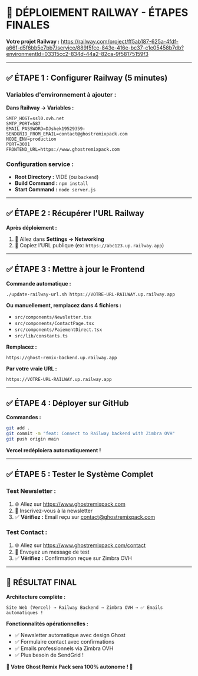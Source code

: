# 🚀 DÉPLOIEMENT RAILWAY - ÉTAPES FINALES

**Votre projet Railway :** https://railway.com/project/ff5ab187-625a-4fdf-a66f-d5f6bb5e7bb7/service/889f5fce-843e-416e-bc37-c1e05458b7db?environmentId=03315cc2-834d-44a2-82ca-9f58175159f3

---

## ✅ **ÉTAPE 1 : Configurer Railway (5 minutes)**

### **Variables d'environnement à ajouter :**

**Dans Railway → Variables :**
```env
SMTP_HOST=ssl0.ovh.net
SMTP_PORT=587
EMAIL_PASSWORD=DJshek19529359-
SENDGRID_FROM_EMAIL=contact@ghostremixpack.com
NODE_ENV=production
PORT=3001
FRONTEND_URL=https://www.ghostremixpack.com
```

### **Configuration service :**
- **Root Directory :** VIDE (ou `backend`)
- **Build Command :** `npm install`  
- **Start Command :** `node server.js`

---

## ✅ **ÉTAPE 2 : Récupérer l'URL Railway**

**Après déploiement :**
1. 📡 Allez dans **Settings → Networking**
2. 🔗 Copiez l'URL publique (ex: `https://abc123.up.railway.app`)

---

## ✅ **ÉTAPE 3 : Mettre à jour le Frontend**

**Commande automatique :**
```bash
./update-railway-url.sh https://VOTRE-URL-RAILWAY.up.railway.app
```

**Ou manuellement, remplacez dans 4 fichiers :**
- `src/components/Newsletter.tsx`
- `src/components/ContactPage.tsx`
- `src/components/PaiementDirect.tsx`  
- `src/lib/constants.ts`

**Remplacez :**
```
https://ghost-remix-backend.up.railway.app
```

**Par votre vraie URL :**
```
https://VOTRE-URL-RAILWAY.up.railway.app
```

---

## ✅ **ÉTAPE 4 : Déployer sur GitHub**

**Commandes :**
```bash
git add .
git commit -m "feat: Connect to Railway backend with Zimbra OVH"
git push origin main
```

**Vercel redéploiera automatiquement !**

---

## ✅ **ÉTAPE 5 : Tester le Système Complet**

### **Test Newsletter :**
1. 🌐 Allez sur https://www.ghostremixpack.com
2. 📧 Inscrivez-vous à la newsletter
3. ✅ **Vérifiez :** Email reçu sur contact@ghostremixpack.com

### **Test Contact :**
1. 🌐 Allez sur https://www.ghostremixpack.com/contact
2. 📝 Envoyez un message de test
3. ✅ **Vérifiez :** Confirmation reçue sur Zimbra OVH

---

## 🎯 **RÉSULTAT FINAL**

**Architecture complète :**
```
Site Web (Vercel) → Railway Backend → Zimbra OVH → ✅ Emails automatiques !
```

**Fonctionnalités opérationnelles :**
- ✅ Newsletter automatique avec design Ghost
- ✅ Formulaire contact avec confirmations
- ✅ Emails professionnels via Zimbra OVH
- ✅ Plus besoin de SendGrid !

**🎉 Votre Ghost Remix Pack sera 100% autonome ! 🚀**

